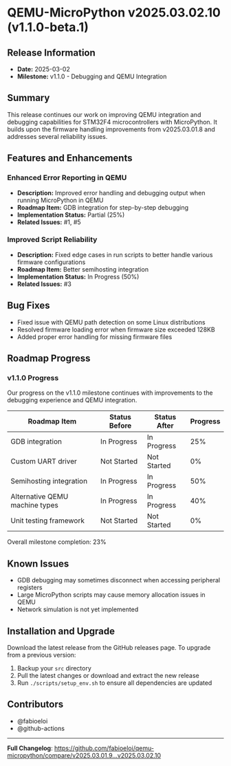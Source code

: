 # QEMU-MicroPython v2025.03.02.10 (v1.1.0-beta.1)

## Release Information
- **Date:** 2025-03-02
- **Milestone:** v1.1.0 - Debugging and QEMU Integration

## Summary
This release continues our work on improving QEMU integration and debugging capabilities for STM32F4 microcontrollers with MicroPython. It builds upon the firmware handling improvements from v2025.03.01.8 and addresses several reliability issues.

## Features and Enhancements

### Enhanced Error Reporting in QEMU
- **Description:** Improved error handling and debugging output when running MicroPython in QEMU
- **Roadmap Item:** GDB integration for step-by-step debugging
- **Implementation Status:** Partial (25%)
- **Related Issues:** #1, #5

### Improved Script Reliability
- **Description:** Fixed edge cases in run scripts to better handle various firmware configurations
- **Roadmap Item:** Better semihosting integration
- **Implementation Status:** In Progress (50%)
- **Related Issues:** #3

## Bug Fixes
- Fixed issue with QEMU path detection on some Linux distributions
- Resolved firmware loading error when firmware size exceeded 128KB
- Added proper error handling for missing firmware files

## Roadmap Progress
### v1.1.0 Progress
Our progress on the v1.1.0 milestone continues with improvements to the debugging experience and QEMU integration.

| Roadmap Item | Status Before | Status After | Progress |
|--------------|---------------|--------------|----------|
| GDB integration | In Progress | In Progress | 25% |
| Custom UART driver | Not Started | Not Started | 0% |
| Semihosting integration | In Progress | In Progress | 50% |
| Alternative QEMU machine types | In Progress | In Progress | 40% |
| Unit testing framework | Not Started | Not Started | 0% |

Overall milestone completion: 23%

## Known Issues
- GDB debugging may sometimes disconnect when accessing peripheral registers
- Large MicroPython scripts may cause memory allocation issues in QEMU
- Network simulation is not yet implemented

## Installation and Upgrade
Download the latest release from the GitHub releases page. To upgrade from a previous version:

1. Backup your `src` directory
2. Pull the latest changes or download and extract the new release
3. Run `./scripts/setup_env.sh` to ensure all dependencies are updated

## Contributors
- @fabioeloi
- @github-actions

---

**Full Changelog**: https://github.com/fabioeloi/qemu-micropython/compare/v2025.03.01.9...v2025.03.02.10 